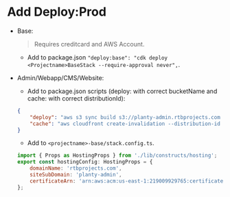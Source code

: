 # Add Deploy:Prod
- Base:
    > Requires creditcard and AWS Account.
    - Add to package.json `"deploy:base": "cdk deploy <Projectname>BaseStack --require-approval never",`.

- Admin/Webapp/CMS/Website:
    - Add to package.json scripts (deploy: with correct bucketName and cache: with correct distributionId):
    ```json
    {
        "deploy": "aws s3 sync build s3://planty-admin.rtbprojects.com --acl public-read --delete",
        "cache": "aws cloudfront create-invalidation --distribution-id E2DIPRN0JD71E6 --paths \"/index.html\""
    }
    ```
    - Add to `<projectname>-base/stack.config.ts`.
    ```javascript
    import { Props as HostingProps } from './lib/constructs/hosting';
    export const hostingConfig: HostingProps = {
        domainName: 'rtbprojects.com',
        siteSubDomain: 'planty-admin',
        certificateArn: 'arn:aws:acm:us-east-1:219009929765:certificate/5d11fd07-7d5b-4f46-ade7-e1dea7b36666',
    };
    ```